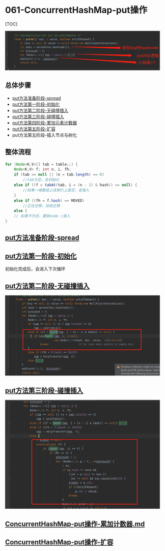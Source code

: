# 061-ConcurrentHashMap-put操作

[TOC]

![image-20200912215807512](../../../assets/image-20200912215807512.png)

## 总体步骤

- [put方法准备阶段-spread](062-ConcurrentHashMap-put操作-spread.md) 
- [put方法第一阶段-初始化 ](063-ConcurrentHashMap-put操作-初始化.md) 
- [put方法第二阶段-无碰撞插入](064-ConcurrentHashMap-put操作-无碰撞插入.md) 
- [put方法第三阶段-碰撞插入](#put方法第三阶段-碰撞插入)
-  [put方法第四阶段-累加元素计数器](066-ConcurrentHashMap-put操作-累加计数器.md) 
- [put方法第五阶段-扩容](#put方法第五阶段-扩容)
- put方法第五阶段-插入节点与树化

## 整体流程

```java
for (Node<K,V>[] tab = table;;) {
    Node<K,V> f; int n, i, fh;
    if (tab == null || (n = tab.length) == 0)
		//tab为空，走初始化
    else if ((f = tabAt(tab, i = (n - 1) & hash)) == null) {
		//如果一维数组上该索引上是空，走插入
    }
    else if ((fh = f.hash) == MOVED)
        //正在迁移，协助迁移
    else {
   	// 如果不为空，要锁node c插入
}
```

## [put方法准备阶段-spread](062-ConcurrentHashMap-put操作-spread.md) 

## [put方法第一阶段-初始化 ](063-ConcurrentHashMap-put操作-初始化.md) 

初始化完成后，会进入下次循环

## [put方法第二阶段-无碰撞插入](064-ConcurrentHashMap-put操作-无碰撞插入.md) 

![image-20200912222629985](../../../assets/image-20200912222629985.png)

##  [put方法第三阶段-碰撞插入](065-ConcurrentHashMap-操作-碰撞插入.md) 

![image-20200912223702347](../../../assets/image-20200912223702347.png)

##  [ConcurrentHashMap-put操作-累加计数器.md](066-ConcurrentHashMap-put操作-累加计数器.md) 

## [ConcurrentHashMap-put操作-扩容](067-ConcurrentHashMap-put操作-扩容) 